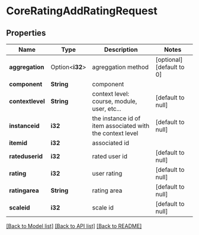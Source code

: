 # CoreRatingAddRatingRequest

## Properties

Name | Type | Description | Notes
------------ | ------------- | ------------- | -------------
**aggregation** | Option<**i32**> | agreggation method | [optional][default to 0]
**component** | **String** | component | 
**contextlevel** | **String** | context level: course, module, user, etc... | [default to null]
**instanceid** | **i32** | the instance id of item associated with the context level | [default to null]
**itemid** | **i32** | associated id | 
**rateduserid** | **i32** | rated user id | [default to null]
**rating** | **i32** | user rating | [default to null]
**ratingarea** | **String** | rating area | [default to null]
**scaleid** | **i32** | scale id | [default to null]

[[Back to Model list]](../README.md#documentation-for-models) [[Back to API list]](../README.md#documentation-for-api-endpoints) [[Back to README]](../README.md)


